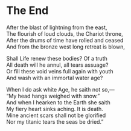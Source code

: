 # The End  
  
After the blast of lightning from the east,  
The flourish of loud clouds, the Chariot throne,  
After the drums of time have rolled and ceased  
And from the bronze west long retreat is blown,  
  
Shall Life renew these bodies?  Of a truth  
All death will he annul, all tears assuage?  
Or fill these void veins full again with youth  
And wash with an immortal water age?  
  
When I do ask white Age, he saith not so,—  
“My head hangs weighed with snow.”  
And when I hearken to the Earth she saith  
My fiery heart sinks aching.  It is death.  
Mine ancient scars shall not be glorified  
Nor my titanic tears the seas be dried.”  